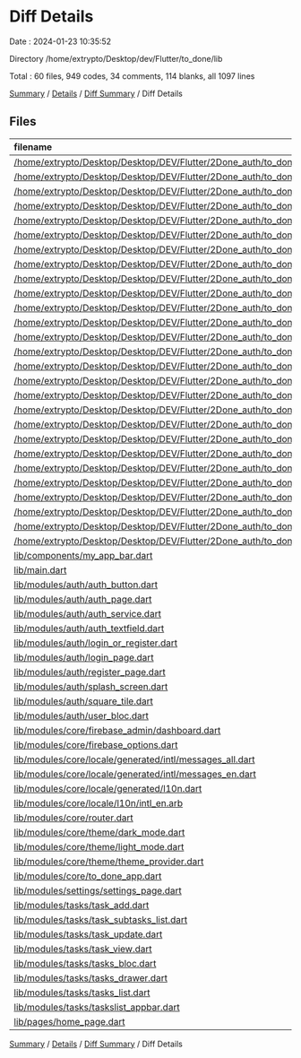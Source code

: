 # Diff Details

Date : 2024-01-23 10:35:52

Directory /home/extrypto/Desktop/dev/Flutter/to_done/lib

Total : 60 files,  949 codes, 34 comments, 114 blanks, all 1097 lines

[Summary](results.md) / [Details](details.md) / [Diff Summary](diff.md) / Diff Details

## Files
| filename | language | code | comment | blank | total |
| :--- | :--- | ---: | ---: | ---: | ---: |
| [/home/extrypto/Desktop/Desktop/DEV/Flutter/2Done_auth/to_done/lib/components/bottom_nav_bar.dart](//home/extrypto/Desktop/Desktop/DEV/Flutter/2Done_auth/to_done/lib/components/bottom_nav_bar.dart) | Dart | -35 | -1 | -5 | -41 |
| [/home/extrypto/Desktop/Desktop/DEV/Flutter/2Done_auth/to_done/lib/components/my_app_bar.dart](//home/extrypto/Desktop/Desktop/DEV/Flutter/2Done_auth/to_done/lib/components/my_app_bar.dart) | Dart | -22 | -1 | -5 | -28 |
| [/home/extrypto/Desktop/Desktop/DEV/Flutter/2Done_auth/to_done/lib/components/my_drawer.dart](//home/extrypto/Desktop/Desktop/DEV/Flutter/2Done_auth/to_done/lib/components/my_drawer.dart) | Dart | -75 | -7 | -7 | -89 |
| [/home/extrypto/Desktop/Desktop/DEV/Flutter/2Done_auth/to_done/lib/main.dart](//home/extrypto/Desktop/Desktop/DEV/Flutter/2Done_auth/to_done/lib/main.dart) | Dart | -19 | 0 | -3 | -22 |
| [/home/extrypto/Desktop/Desktop/DEV/Flutter/2Done_auth/to_done/lib/modules/auth/auth_button.dart](//home/extrypto/Desktop/Desktop/DEV/Flutter/2Done_auth/to_done/lib/modules/auth/auth_button.dart) | Dart | -33 | 0 | -4 | -37 |
| [/home/extrypto/Desktop/Desktop/DEV/Flutter/2Done_auth/to_done/lib/modules/auth/auth_page.dart](//home/extrypto/Desktop/Desktop/DEV/Flutter/2Done_auth/to_done/lib/modules/auth/auth_page.dart) | Dart | -20 | -2 | -3 | -25 |
| [/home/extrypto/Desktop/Desktop/DEV/Flutter/2Done_auth/to_done/lib/modules/auth/auth_service.dart](//home/extrypto/Desktop/Desktop/DEV/Flutter/2Done_auth/to_done/lib/modules/auth/auth_service.dart) | Dart | -24 | -7 | -8 | -39 |
| [/home/extrypto/Desktop/Desktop/DEV/Flutter/2Done_auth/to_done/lib/modules/auth/auth_textfield.dart](//home/extrypto/Desktop/Desktop/DEV/Flutter/2Done_auth/to_done/lib/modules/auth/auth_textfield.dart) | Dart | -34 | -2 | -4 | -40 |
| [/home/extrypto/Desktop/Desktop/DEV/Flutter/2Done_auth/to_done/lib/modules/auth/login_or_register.dart](//home/extrypto/Desktop/Desktop/DEV/Flutter/2Done_auth/to_done/lib/modules/auth/login_or_register.dart) | Dart | -28 | -2 | -6 | -36 |
| [/home/extrypto/Desktop/Desktop/DEV/Flutter/2Done_auth/to_done/lib/modules/auth/login_page.dart](//home/extrypto/Desktop/Desktop/DEV/Flutter/2Done_auth/to_done/lib/modules/auth/login_page.dart) | Dart | -149 | -1 | -9 | -159 |
| [/home/extrypto/Desktop/Desktop/DEV/Flutter/2Done_auth/to_done/lib/modules/auth/register_page.dart](//home/extrypto/Desktop/Desktop/DEV/Flutter/2Done_auth/to_done/lib/modules/auth/register_page.dart) | Dart | -168 | -6 | -16 | -190 |
| [/home/extrypto/Desktop/Desktop/DEV/Flutter/2Done_auth/to_done/lib/modules/auth/square_tile.dart](//home/extrypto/Desktop/Desktop/DEV/Flutter/2Done_auth/to_done/lib/modules/auth/square_tile.dart) | Dart | -27 | -1 | -4 | -32 |
| [/home/extrypto/Desktop/Desktop/DEV/Flutter/2Done_auth/to_done/lib/modules/core/ToDoneApp.dart](//home/extrypto/Desktop/Desktop/DEV/Flutter/2Done_auth/to_done/lib/modules/core/ToDoneApp.dart) | Dart | -16 | 0 | -3 | -19 |
| [/home/extrypto/Desktop/Desktop/DEV/Flutter/2Done_auth/to_done/lib/modules/core/firebase_options.dart](//home/extrypto/Desktop/Desktop/DEV/Flutter/2Done_auth/to_done/lib/modules/core/firebase_options.dart) | Dart | -54 | -12 | -4 | -70 |
| [/home/extrypto/Desktop/Desktop/DEV/Flutter/2Done_auth/to_done/lib/modules/core/router.dart](//home/extrypto/Desktop/Desktop/DEV/Flutter/2Done_auth/to_done/lib/modules/core/router.dart) | Dart | -7 | -1 | -3 | -11 |
| [/home/extrypto/Desktop/Desktop/DEV/Flutter/2Done_auth/to_done/lib/modules/focus/focus_page.dart](//home/extrypto/Desktop/Desktop/DEV/Flutter/2Done_auth/to_done/lib/modules/focus/focus_page.dart) | Dart | 0 | 0 | -1 | -1 |
| [/home/extrypto/Desktop/Desktop/DEV/Flutter/2Done_auth/to_done/lib/modules/habbits/habbits_page.dart](//home/extrypto/Desktop/Desktop/DEV/Flutter/2Done_auth/to_done/lib/modules/habbits/habbits_page.dart) | Dart | 0 | 0 | -1 | -1 |
| [/home/extrypto/Desktop/Desktop/DEV/Flutter/2Done_auth/to_done/lib/modules/settings/locale/generated/intl/messages_all.dart](//home/extrypto/Desktop/Desktop/DEV/Flutter/2Done_auth/to_done/lib/modules/settings/locale/generated/intl/messages_all.dart) | Dart | -44 | -10 | -10 | -64 |
| [/home/extrypto/Desktop/Desktop/DEV/Flutter/2Done_auth/to_done/lib/modules/settings/locale/generated/intl/messages_en.dart](//home/extrypto/Desktop/Desktop/DEV/Flutter/2Done_auth/to_done/lib/modules/settings/locale/generated/intl/messages_en.dart) | Dart | -9 | -10 | -7 | -26 |
| [/home/extrypto/Desktop/Desktop/DEV/Flutter/2Done_auth/to_done/lib/modules/settings/locale/generated/l10n.dart](//home/extrypto/Desktop/Desktop/DEV/Flutter/2Done_auth/to_done/lib/modules/settings/locale/generated/l10n.dart) | Dart | -56 | -8 | -15 | -79 |
| [/home/extrypto/Desktop/Desktop/DEV/Flutter/2Done_auth/to_done/lib/modules/settings/locale/l10n/intl_en.arb](//home/extrypto/Desktop/Desktop/DEV/Flutter/2Done_auth/to_done/lib/modules/settings/locale/l10n/intl_en.arb) | JSON | -1 | 0 | 0 | -1 |
| [/home/extrypto/Desktop/Desktop/DEV/Flutter/2Done_auth/to_done/lib/modules/settings/theme/dark_mode.dart](//home/extrypto/Desktop/Desktop/DEV/Flutter/2Done_auth/to_done/lib/modules/settings/theme/dark_mode.dart) | Dart | -10 | 0 | -2 | -12 |
| [/home/extrypto/Desktop/Desktop/DEV/Flutter/2Done_auth/to_done/lib/modules/settings/theme/light_mode.dart](//home/extrypto/Desktop/Desktop/DEV/Flutter/2Done_auth/to_done/lib/modules/settings/theme/light_mode.dart) | Dart | -10 | 0 | -2 | -12 |
| [/home/extrypto/Desktop/Desktop/DEV/Flutter/2Done_auth/to_done/lib/modules/settings/theme/theme_provider.dart](//home/extrypto/Desktop/Desktop/DEV/Flutter/2Done_auth/to_done/lib/modules/settings/theme/theme_provider.dart) | Dart | -19 | 0 | -6 | -25 |
| [/home/extrypto/Desktop/Desktop/DEV/Flutter/2Done_auth/to_done/lib/modules/tasks/tasks_page.dart](//home/extrypto/Desktop/Desktop/DEV/Flutter/2Done_auth/to_done/lib/modules/tasks/tasks_page.dart) | Dart | 0 | 0 | -1 | -1 |
| [/home/extrypto/Desktop/Desktop/DEV/Flutter/2Done_auth/to_done/lib/pages/home_page.dart](//home/extrypto/Desktop/Desktop/DEV/Flutter/2Done_auth/to_done/lib/pages/home_page.dart) | Dart | -109 | -3 | -8 | -120 |
| [/home/extrypto/Desktop/Desktop/DEV/Flutter/2Done_auth/to_done/lib/pages/settings_page.dart](//home/extrypto/Desktop/Desktop/DEV/Flutter/2Done_auth/to_done/lib/pages/settings_page.dart) | Dart | -103 | -3 | -6 | -112 |
| [lib/components/my_app_bar.dart](/lib/components/my_app_bar.dart) | Dart | 22 | 1 | 5 | 28 |
| [lib/main.dart](/lib/main.dart) | Dart | 11 | 0 | 2 | 13 |
| [lib/modules/auth/auth_button.dart](/lib/modules/auth/auth_button.dart) | Dart | 33 | 0 | 4 | 37 |
| [lib/modules/auth/auth_page.dart](/lib/modules/auth/auth_page.dart) | Dart | 25 | 2 | 4 | 31 |
| [lib/modules/auth/auth_service.dart](/lib/modules/auth/auth_service.dart) | Dart | 24 | 7 | 8 | 39 |
| [lib/modules/auth/auth_textfield.dart](/lib/modules/auth/auth_textfield.dart) | Dart | 34 | 2 | 4 | 40 |
| [lib/modules/auth/login_or_register.dart](/lib/modules/auth/login_or_register.dart) | Dart | 28 | 2 | 6 | 36 |
| [lib/modules/auth/login_page.dart](/lib/modules/auth/login_page.dart) | Dart | 148 | 1 | 9 | 158 |
| [lib/modules/auth/register_page.dart](/lib/modules/auth/register_page.dart) | Dart | 167 | 6 | 16 | 189 |
| [lib/modules/auth/splash_screen.dart](/lib/modules/auth/splash_screen.dart) | Dart | 59 | 4 | 6 | 69 |
| [lib/modules/auth/square_tile.dart](/lib/modules/auth/square_tile.dart) | Dart | 27 | 1 | 4 | 32 |
| [lib/modules/auth/user_bloc.dart](/lib/modules/auth/user_bloc.dart) | Dart | 24 | 10 | 12 | 46 |
| [lib/modules/core/firebase_admin/dashboard.dart](/lib/modules/core/firebase_admin/dashboard.dart) | Dart | 53 | 8 | 11 | 72 |
| [lib/modules/core/firebase_options.dart](/lib/modules/core/firebase_options.dart) | Dart | 54 | 12 | 4 | 70 |
| [lib/modules/core/locale/generated/intl/messages_all.dart](/lib/modules/core/locale/generated/intl/messages_all.dart) | Dart | 44 | 10 | 10 | 64 |
| [lib/modules/core/locale/generated/intl/messages_en.dart](/lib/modules/core/locale/generated/intl/messages_en.dart) | Dart | 9 | 10 | 7 | 26 |
| [lib/modules/core/locale/generated/l10n.dart](/lib/modules/core/locale/generated/l10n.dart) | Dart | 56 | 8 | 15 | 79 |
| [lib/modules/core/locale/l10n/intl_en.arb](/lib/modules/core/locale/l10n/intl_en.arb) | JSON | 1 | 0 | 0 | 1 |
| [lib/modules/core/router.dart](/lib/modules/core/router.dart) | Dart | 10 | 0 | 2 | 12 |
| [lib/modules/core/theme/dark_mode.dart](/lib/modules/core/theme/dark_mode.dart) | Dart | 13 | 10 | 3 | 26 |
| [lib/modules/core/theme/light_mode.dart](/lib/modules/core/theme/light_mode.dart) | Dart | 10 | 0 | 2 | 12 |
| [lib/modules/core/theme/theme_provider.dart](/lib/modules/core/theme/theme_provider.dart) | Dart | 20 | 0 | 7 | 27 |
| [lib/modules/core/to_done_app.dart](/lib/modules/core/to_done_app.dart) | Dart | 29 | 0 | 3 | 32 |
| [lib/modules/settings/settings_page.dart](/lib/modules/settings/settings_page.dart) | Dart | 103 | 5 | 4 | 112 |
| [lib/modules/tasks/task_add.dart](/lib/modules/tasks/task_add.dart) | Dart | 125 | 0 | 10 | 135 |
| [lib/modules/tasks/task_subtasks_list.dart](/lib/modules/tasks/task_subtasks_list.dart) | Dart | 182 | 0 | 24 | 206 |
| [lib/modules/tasks/task_update.dart](/lib/modules/tasks/task_update.dart) | Dart | 69 | 0 | 7 | 76 |
| [lib/modules/tasks/task_view.dart](/lib/modules/tasks/task_view.dart) | Dart | 177 | 2 | 18 | 197 |
| [lib/modules/tasks/tasks_bloc.dart](/lib/modules/tasks/tasks_bloc.dart) | Dart | 75 | 3 | 18 | 96 |
| [lib/modules/tasks/tasks_drawer.dart](/lib/modules/tasks/tasks_drawer.dart) | Dart | 84 | 4 | 5 | 93 |
| [lib/modules/tasks/tasks_list.dart](/lib/modules/tasks/tasks_list.dart) | Dart | 199 | 2 | 17 | 218 |
| [lib/modules/tasks/taskslist_appbar.dart](/lib/modules/tasks/taskslist_appbar.dart) | Dart | 57 | 1 | 4 | 62 |
| [lib/pages/home_page.dart](/lib/pages/home_page.dart) | Dart | 49 | 0 | 6 | 55 |

[Summary](results.md) / [Details](details.md) / [Diff Summary](diff.md) / Diff Details
